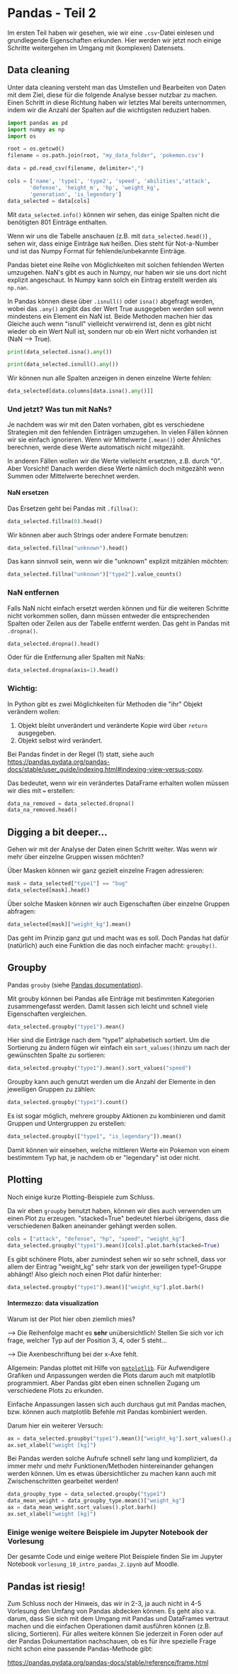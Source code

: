 # Pandas - Teil 2

Im ersten Teil haben wir gesehen, wie wir eine `.csv`-Datei einlesen und grundlegende Eigenschaften erkunden. Hier werden wir jetzt noch einige Schritte weitergehen im Umgang mit (komplexen) Datensets.

## Data cleaning

Unter data cleaning versteht man das Umstellen und Bearbeiten von Daten mit dem Ziel, diese für die folgende Analyse besser nutzbar zu machen. Einen Schritt in diese Richtung haben wir letztes Mal bereits unternommen, indem wir die Anzahl der Spalten auf die wichtigsten reduziert haben.

```python
import pandas as pd
import numpy as np
import os

root = os.getcwd()
filename = os.path.join(root, "my_data_folder", 'pokemon.csv')

data = pd.read_csv(filename, delimiter=",")

cols = ['name', 'type1', 'type2', 'speed', 'abilities','attack',
       'defense', 'height_m', 'hp', 'weight_kg',
       'generation', 'is_legendary']
data_selected = data[cols]
```

Mit `data_selected.info()` können wir sehen, das einige Spalten nicht die benötigten 801 Einträge enthalten.

Wenn wir uns die Tabelle anschauen (z.B. mit `data_selected.head()`) , sehen wir, dass einige Einträge `NaN` heißen. Dies steht für Not-a-Number und ist das Numpy Format für fehlende/unbekannte Einträge. 

Pandas bietet eine Reihe von Möglichkeiten mit solchen fehlenden Werten  umzugehen. NaN's gibt es auch in Numpy, nur haben wir sie uns dort nicht explizit  angeschaut. In Numpy kann solch ein Eintrag erstellt werden als `np.nan`.

In Pandas können diese über `.isnull()` oder `isna()` abgefragt werden, wobei das `.any()` angibt das der Wert True ausgegeben werden soll wenn mindestens ein Element ein NaN ist. Beide Methoden machen hier das Gleiche auch wenn "isnull" vielleicht verwirrend ist, denn es gibt nicht wieder ob ein Wert Null ist, sondern nur ob ein Wert nicht vorhanden ist (NaN --> True).

```python
print(data_selected.isna().any())

print(data_selected.isnull().any())
```

Wir können nun alle Spalten anzeigen in denen einzelne Werte fehlen:

```python
data_selected[data.columns[data.isna().any()]]
```

### Und jetzt? Was tun mit NaNs?

Je nachdem was wir mit den Daten vorhaben, gibt es verschiedene Strategien mit den fehlenden Einträgen umzugehen. In vielen Fällen können wir sie einfach ignorieren. Wenn wir Mittelwerte (`.mean()`) oder Ähnliches berechnen, werde diese Werte automatisch nicht mitgezählt.

In anderen Fällen wollen wir die Werte vielleicht ersetzten, z.B. durch "0". Aber Vorsicht! Danach werden diese Werte nämlich doch mitgezählt wenn Summen oder Mittelwerte berechnet werden.

#### NaN ersetzen

Das Ersetzen geht bei Pandas mit `.fillna()`:

```python
data_selected.fillna(0).head()
```

Wir können aber auch Strings oder andere Formate benutzen:

```python
data_selected.fillna("unknown").head()
```

Das kann sinnvoll sein, wenn wir die "unknown" explizit mitzählen möchten:

```python
data_selected.fillna("unknown")["type2"].value_counts()
```

### NaN entfernen

Falls NaN nicht einfach ersetzt werden können und für die weiteren Schritte nicht vorkommen sollen, dann müssen entweder die entsprechenden Spalten oder Zeilen aus der Tabelle entfernt werden. Das geht in Pandas mit `.dropna()`.

```python
data_selected.dropna().head()
```

Oder für die Entfernung aller Spalten mit NaNs:

```python
data_selected.dropna(axis=1).head()
```

### Wichtig:

In Python gibt es zwei Möglichkeiten für Methoden die "ihr" Objekt verändern wollen:

1) Objekt bleibt unverändert und veränderte Kopie wird über `return` ausgegeben.
2) Objekt selbst wird verändert.

Bei Pandas findet in der Regel (1) statt, siehe auch https://pandas.pydata.org/pandas-docs/stable/user_guide/indexing.html#indexing-view-versus-copy.

Das bedeutet, wenn wir ein verändertes DataFrame erhalten wollen müssen wir dies mit `=` erstellen:

```python
data_na_removed = data_selected.dropna()
data_na_removed.head()
```

## Digging a bit deeper...

Gehen wir mit der Analyse der Daten einen Schritt weiter. Was wenn wir mehr über einzelne Gruppen wissen möchten?

Über Masken können wir ganz gezielt einzelne Fragen adressieren:

```python
mask = data_selected["type1"] == "bug"
data_selected[mask].head()
```

Über solche Masken können wir auch Eigenschaften über einzelne Gruppen abfragen:

```python
data_selected[mask]["weight_kg"].mean()
```

Das geht im Prinzip ganz gut und macht was es soll. Doch Pandas hat dafür (natürlich) auch eine Funktion die das noch einfacher macht: `groupby()`.

## Groupby

Pandas `grouby` (siehe [Pandas documentation](https://pandas.pydata.org/pandas-docs/stable/reference/api/pandas.DataFrame.groupby.html)).

Mit grouby können bei Pandas alle Einträge mit bestimmten Kategorien zusammengefasst werden. Damit lassen sich leicht und schnell viele Eigenschaften vergleichen.

```python
data_selected.groupby("type1").mean()
```

Hier sind die Einträge nach dem "type1" alphabetisch sortiert. Um die Sortierung zu ändern fügen wir einfach ein `sort_values()`hinzu um nach der gewünschten Spalte zu sortieren:

```python
data_selected.groupby("type1").mean().sort_values("speed")
```

Groupby kann auch genutzt werden um die Anzahl der Elemente in den jeweiligen Gruppen zu zählen:

```python
data_selected.groupby("type1").count()
```

Es ist sogar möglich, mehrere groupby Aktionen zu kombinieren und damit Gruppen und Untergruppen zu erstellen:

```python
data_selected.groupby(["type1", "is_legendary"]).mean()
```

Damit können wir einsehen, welche mittleren Werte ein Pokemon von einem bestimmtem Typ hat, je nachdem ob er "legendary" ist oder nicht.



## Plotting

Noch einige kurze Plotting-Beispiele zum Schluss.

Da wir eben `groupby` benutzt haben, können wir dies auch verwenden um einen Plot zu erzeugen. "stacked=True" bedeutet hierbei übrigens, dass die verschiedenen Balken aneinander gehängt werden sollen.

```python
cols = ["attack", "defense", "hp", "speed", "weight_kg"]
data_selected.groupby("type1").mean()[cols].plot.barh(stacked=True)
```

Es gibt schönere Plots, aber zumindest sehen wir so sehr schnell, dass vor allem der Eintrag "weight_kg" sehr stark von der jeweiligen type1-Gruppe abhängt! Also gleich noch einen Plot dafür hinterher:

```python
data_selected.groupby("type1").mean()["weight_kg"].plot.barh()
```

#### Intermezzo: data visualization

Warum ist der Plot hier oben ziemlich mies?

--> Die Reihenfolge macht es **sehr** unübersichtlich! Stellen Sie sich vor ich frage, welcher Typ auf der Position 3, 4, oder 5 steht...

--> Die Axenbeschriftung bei der x-Axe fehlt.

Allgemein: Pandas plottet mit Hilfe von [`matplotlib`](https://matplotlib.org/). Für Aufwendigere Grafiken und Anpassungen werden die Plots darum auch  mit matplotlib programmiert. Aber Pandas gibt eben einen schnellen  Zugang um verschiedene Plots zu erkunden.

Einfache Anpassungen lassen sich auch durchaus gut mit Pandas machen, bzw. können auch matplotlib Befehle mit Pandas kombiniert werden.

Darum hier ein weiterer Versuch:

```python
ax = data_selected.groupby("type1").mean()["weight_kg"].sort_values().plot.barh()
ax.set_xlabel("weight [kg]")
```

Bei Pandas werden solche Aufrufe schnell sehr lang und kompliziert, da  immer mehr und mehr Funktionen/Methoden hintereinander gehangen werden  können. Um es etwas übersichtlicher zu machen kann auch mit  Zwischenschritten gearbeitet werden!

```python
data_groupby_type = data_selected.groupby("type1")
data_mean_weight = data_groupby_type.mean()["weight_kg"]
ax = data_mean_weight.sort_values().plot.barh()
ax.set_xlabel("weight [kg]")
```



### Einige wenige weitere Beispiele im Jupyter Notebook der Vorlesung

Der gesamte Code und einige weitere Plot Beispiele finden Sie im Jupyter Notebook `vorlesung_10_intro_pandas_2.ipynb` auf Moodle.



## Pandas ist riesig!

Zum Schluss noch der Hinweis, das wir in 2-3, ja auch nicht in 4-5 Vorlesung den Umfang von Pandas abdecken können. Es geht also v.a. darum, dass Sie sich mit dem Umgang mit Pandas und DataFrames vertraut machen und die einfachen Operationen damit ausführen können (z.B. slicing, Sortieren). Für alles weitere können Sie jederzeit in Foren oder auf der Pandas Dokumentation nachschauen, ob es für ihre spezielle Frage nicht schon eine passende Pandas-Methode gibt:

https://pandas.pydata.org/pandas-docs/stable/reference/frame.html